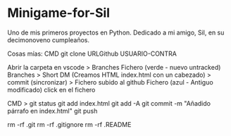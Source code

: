 # Minigame-for-Sil
Uno de mis primeros proyectos en Python. Dedicado a mi amigo, Sil, en su decimonoveno cumpleaños.

Cosas mías:
CMD
git clone URLGithub
USUARIO-CONTRA 

Abrir la carpeta en vscode > Branches
Fichero (verde - nuevo untracked)
Branches > Short DM (Creamos HTML index.html con un cabezado) > commit (sincronizar) > Fichero subido al github
Fichero (azul - Antiguo modificado)
click en el fichero

CMD > git status
git add index.html
git add -A 
git commit -m "Añadido párrafo en index.html"
git push


rm -rf .git
rm -rf .gitignore
rm -rf .README
